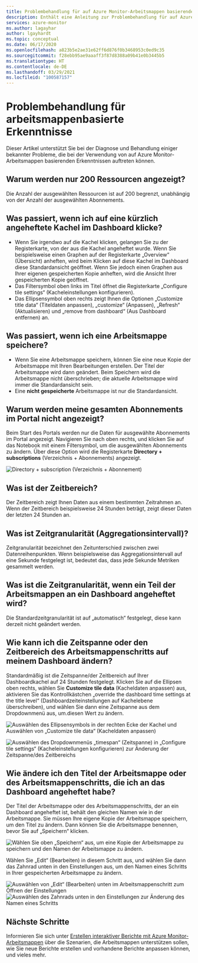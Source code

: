 ```yaml
---
title: Problembehandlung für auf Azure Monitor-Arbeitsmappen basierende Erkenntnisse
description: Enthält eine Anleitung zur Problembehandlung für auf Azure Monitor-Arbeitsmappen basierende Erkenntnisse zu Diensten wie Azure Key Vault, Azure Cosmos DB, Azure Storage und Azure Cache for Redis.
services: azure-monitor
ms.author: lagayhar
author: lgayhardt
ms.topic: conceptual
ms.date: 06/17/2020
ms.openlocfilehash: a823b5e2ae31e62ff6d876f0b3468953c0ed9c35
ms.sourcegitcommit: f28ebb95ae9aaaff3f87d8388a09b41e0b3445b5
ms.translationtype: HT
ms.contentlocale: de-DE
ms.lasthandoff: 03/29/2021
ms.locfileid: "100587157"
---
```

# <a name="troubleshooting-workbook-based-insights"></a>Problembehandlung für arbeitsmappenbasierte Erkenntnisse

Dieser Artikel unterstützt Sie bei der Diagnose und Behandlung einiger bekannter Probleme, die bei der Verwendung von auf Azure Monitor-Arbeitsmappen basierenden Erkenntnissen auftreten können.


## <a name="why-can-i-only-see-200-resources"></a>Warum werden nur 200 Ressourcen angezeigt?

Die Anzahl der ausgewählten Ressourcen ist auf 200 begrenzt, unabhängig von der Anzahl der ausgewählten Abonnements.

## <a name="what-happens-when-i-click-on-a-recently-pinned-tile-in-the-dashboard"></a>Was passiert, wenn ich auf eine kürzlich angeheftete Kachel im Dashboard klicke?

* Wenn Sie irgendwo auf die Kachel klicken, gelangen Sie zu der Registerkarte, von der aus die Kachel angeheftet wurde. Wenn Sie beispielsweise einen Graphen auf der Registerkarte „Overview“ (Übersicht) anheften, wird beim Klicken auf diese Kachel im Dashboard diese Standardansicht geöffnet. Wenn Sie jedoch einen Graphen aus Ihrer eigenen gespeicherten Kopie anheften, wird die Ansicht Ihrer gespeicherten Kopie geöffnet.
* Das Filtersymbol oben links im Titel öffnet die Registerkarte „Configure tile settings“ (Kacheleinstellungen konfigurieren).
* Das Ellipsensymbol oben rechts zeigt Ihnen die Optionen „Customize title data“ (Titeldaten anpassen), „customize“ (Anpassen), „Refresh“ (Aktualisieren) und „remove from dashboard“ (Aus Dashboard entfernen) an.

## <a name="what-happens-when-i-save-a-workbook"></a>Was passiert, wenn ich eine Arbeitsmappe speichere?

* Wenn Sie eine Arbeitsmappe speichern, können Sie eine neue Kopie der Arbeitsmappe mit Ihren Bearbeitungen erstellen. Der Titel der Arbeitsmappe wird dann geändert. Beim Speichern wird die Arbeitsmappe nicht überschrieben; die aktuelle Arbeitsmappe wird immer die Standardansicht sein.
* Eine **nicht gespeicherte** Arbeitsmappe ist nur die Standardansicht.

## <a name="why-dont-i-see-all-my-subscriptions-in-the-portal"></a>Warum werden meine gesamten Abonnements im Portal nicht angezeigt?

Beim Start des Portals werden nur die Daten für ausgewählte Abonnements im Portal angezeigt. Navigieren Sie nach oben rechts, und klicken Sie auf das Notebook mit einem Filtersymbol, um die ausgewählten Abonnements zu ändern. Über diese Option wird die Registerkarte **Directory + subscriptions** (Verzeichnis + Abonnements) angezeigt.

![Directory + subscription (Verzeichnis + Abonnement)](./media/storage-insights-overview/fqa3.png)

## <a name="what-is-time-range"></a>Was ist der Zeitbereich?

Der Zeitbereich zeigt Ihnen Daten aus einem bestimmten Zeitrahmen an. Wenn der Zeitbereich beispielsweise 24 Stunden beträgt, zeigt dieser Daten der letzten 24 Stunden an.

## <a name="what-is-time-granularity-time-grain"></a>Was ist Zeitgranularität (Aggregationsintervall)?

Zeitgranularität bezeichnet den Zeitunterschied zwischen zwei Datenreihenpunkten. Wenn beispielsweise das Aggregationsintervall auf eine Sekunde festgelegt ist, bedeutet das, dass jede Sekunde Metriken gesammelt werden.

## <a name="what-is-the-time-granularity-once-we-pin-any-part-of-the-workbooks-to-a-dashboard"></a>Was ist die Zeitgranularität, wenn ein Teil der Arbeitsmappen an ein Dashboard angeheftet wird?

Die Standardzeitgranularität ist auf „automatisch“ festgelegt, diese kann derzeit nicht geändert werden.

## <a name="how-do-i-change-the-timespan-time-range-of-the-workbook-step-on-my-dashboard"></a>Wie kann ich die Zeitspanne oder den Zeitbereich des Arbeitsmappenschritts auf meinem Dashboard ändern?

Standardmäßig ist die Zeitspanne/der Zeitbereich auf Ihrer Dashboardkachel auf 24 Stunden festgelegt. Klicken Sie auf die Ellipsen oben rechts, wählen Sie **Customize tile data** (Kacheldaten anpassen) aus, aktivieren Sie das Kontrollkästchen „override the dashboard time settings at the title level“ (Dashboardzeiteinstellungen auf Kachelebene überschreiben), und wählen Sie dann eine Zeitspanne aus dem Dropdownmenü aus, um.diesen Wert zu ändern.  

![Auswählen des Ellipsensymbols in der rechten Ecke der Kachel und Auswählen von „Customize tile data“ (Kacheldaten anpassen)](./media/storage-insights-overview/fqa-data-settings.png)

![Auswählen des Dropdownmenüs „timespan“ (Zeitspanne) in „Configure tile settings“ (Kacheleinstellungen konfigurieren) zur Änderung der Zeitspanne/des Zeitbereichs](./media/storage-insights-overview/fqa-timespan.png)

## <a name="how-do-i-change-the-title-of-the-workbook-or-a-workbook-step-i-pinned-to-a-dashboard"></a>Wie ändere ich den Titel der Arbeitsmappe oder des Arbeitsmappenschritts, die ich an das Dashboard angeheftet habe?

Der Titel der Arbeitsmappe oder des Arbeitsmappenschritts, der an ein Dashboard angeheftet ist, behält den gleichen Namen wie in der Arbeitsmappe. Sie müssen Ihre eigene Kopie der Arbeitsmappe speichern, um den Titel zu ändern. Dann können Sie die Arbeitsmappe benennen, bevor Sie auf „Speichern“ klicken.

![Wählen Sie oben „Speichern“ aus, um eine Kopie der Arbeitsmappe zu speichern und den Namen der Arbeitsmappe zu ändern.](./media/storage-insights-overview/fqa-change-workbook-name.png)

Wählen Sie „Edit“ (Bearbeiten) in diesem Schritt aus, und wählen Sie dann das Zahnrad unten in den Einstellungen aus, um den Namen eines Schritts in Ihrer gespeicherten Arbeitsmappe zu ändern.

![Auswählen von „Edit“ (Bearbeiten) unten im Arbeitsmappenschritt zum Öffnen der Einstellungen](./media/storage-insights-overview/fqa-edit.png)
![Auswählen des Zahnrads unten in den Einstellungen zur Änderung des Namen eines Schritts](./media/storage-insights-overview/fqa-change-name.png)

## <a name="next-steps"></a>Nächste Schritte

Informieren Sie sich unter [Erstellen interaktiver Berichte mit Azure Monitor-Arbeitsmappen](../visualize/workbooks-overview.md) über die Szenarien, die Arbeitsmappen unterstützen sollen, wie Sie neue Berichte erstellen und vorhandene Berichte anpassen können, und vieles mehr.
